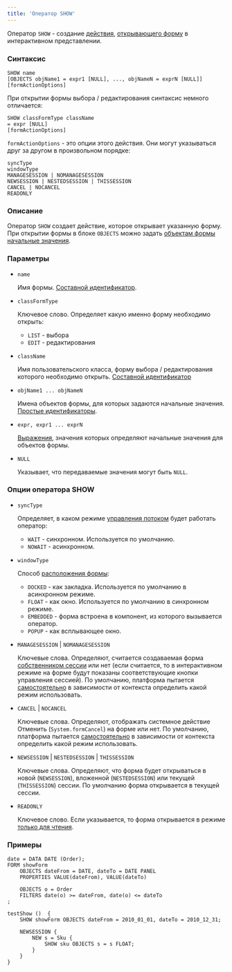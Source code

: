 ```yaml
---
title: 'Оператор SHOW'
---
```


Оператор `SHOW` - создание [действия](Actions.md), [открывающего форму](In_an_interactive_view_SHOW_DIALOG.md) в интерактивном представлении. 

### Синтаксис

```
SHOW name 
[OBJECTS objName1 = expr1 [NULL], ..., objNameN = exprN [NULL]]
[formActionOptions] 
```

При открытии формы выбора / редактирования синтаксис немного отличается:

```
SHOW classFormType className
= expr [NULL]
[formActionOptions] 
```

`formActionOptions` - это опции этого действия. Они могут указываться друг за другом в произвольном порядке:

```
syncType
windowType
MANAGESESSION | NOMANAGESESSION
NEWSESSION | NESTEDSESSION | THISSESSION
CANCEL | NOCANCEL
READONLY
```

### Описание

Оператор `SHOW` создает действие, которое открывает указанную форму. При открытии формы в блоке `OBJECTS` можно задать [объектам формы](Form_structure.md) [начальные значения](Open_form.md#params).

### Параметры

- `name`

    Имя формы. [Составной идентификатор](IDs.md#cid).

- `classFormType`

    Ключевое слово. Определяет какую именно форму необходимо открыть:

    - `LIST` - выбора
    - `EDIT` - редактирования

- `className`

    Имя пользовательского класса, форму выбора / редактирования которого необходимо открыть. [Составной идентификатор](IDs.md#cid)

- `objName1 ... objNameN`

    Имена объектов формы, для которых задаются начальные значения. [Простые идентификаторы](IDs.md#id).

- `expr, expr1 ... exprN`

    [Выражения](Expression.md), значения которых определяют начальные значения для объектов формы.

- `NULL`

    Указывает, что передаваемые значения могут быть `NULL`.

### Опции оператора SHOW

- `syncType`

    Определяет, в каком режиме [управления потоком](In_an_interactive_view_SHOW_DIALOG.md#flow) будет работать оператор:

    -   `WAIT` - синхронном. Используется по умолчанию.
    -   `NOWAIT` - асинхронном.

- `windowType`

    Способ [расположения формы](In_an_interactive_view_SHOW_DIALOG.md#location):

    -   `DOCKED` - как закладка. Используется по умолчанию в асинхронном режиме.
    -   `FLOAT` -  как окно. Используется по умолчанию в синхронном режиме.
    -   `EMBEDDED` - форма встроена в компонент, из которого вызывается оператор.
    -   `POPUP` - как всплывающее окно.

- `MANAGESESSION` | `NOMANAGESESSION`

    Ключевые слова. Определяют, считается создаваемая форма [собственником сессии](Interactive_view.md) или нет (если считается, то в интерактивном режиме на форме будут показаны соответствующие кнопки управления сессией). По умолчанию, платформа пытается [самостоятельно](Interactive_view.md#sysactions) в зависимости от контекста определить какой режим использовать.

- `CANCEL` | `NOCANCEL`

    Ключевые слова. Определяют, отображать системное действие Отменить (`System.formCancel`) на форме или нет. По умолчанию, платформа пытается [самостоятельно](Interactive_view.md#sysactions) в зависимости от контекста определить какой режим использовать.

- `NEWSESSION` | `NESTEDSESSION` | `THISSESSION`

    Ключевые слова. Определяют, что форма будет открываться в новой (`NEWSESSION`), вложенной (`NESTEDSESSION`) или текущей (`THISSESSION`) сессии. По умолчанию форма открывается в текущей сессии.

- `READONLY`

    Ключевое слово. Если указывается, то форма открывается в режиме [только для чтения](In_an_interactive_view_SHOW_DIALOG.md#extra).

### Примеры

```lsf
date = DATA DATE (Order);
FORM showForm
    OBJECTS dateFrom = DATE, dateTo = DATE PANEL
    PROPERTIES VALUE(dateFrom), VALUE(dateTo)

    OBJECTS o = Order
    FILTERS date(o) >= dateFrom, date(o) <= dateTo
;

testShow ()  {
    SHOW showForm OBJECTS dateFrom = 2010_01_01, dateTo = 2010_12_31;

    NEWSESSION {
        NEW s = Sku {
            SHOW sku OBJECTS s = s FLOAT;
        }
    }
}
```
